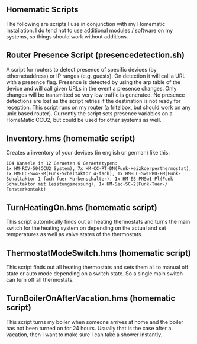 Homematic Scripts
-----------------

The following are scripts I use in conjunction with my Homematic installation. I do tend not to use additional modules / software on my systems, so things should work without additions.


Router Presence Script (presencedetection.sh)
------------------------

A script for routers to detect presence of specific devices (by ethernetaddress) or IP ranges (e.g. guests). On detection it will call a URL with a presence flag.
Presence is detected by using the arp table of the device and will call given URLs in the event a presence changes. Only changes will be transmitted so very low traffic is generated. No presence detections are lost as the script retries if the destination is not ready for reception.
This script runs on my router (a fritz!box, but should work on any unix based router).  Currently the script sets presence variables on a HomeMatic CCU2, but could be used for other systems as well.


Inventory.hms (homematic script)
-------------
Creates a inventory of your devices (in english or german) like this:

	104 Kanaele in 12 Geraeten 6 Geraetetypen:
	1x HM-RCV-50(CCU2 System), 7x HM-CC-RT-DN(Funk-Heizkoerperthermostat), 1x HM-LC-Sw4-SM(Funk-Schaltaktor 4-fach), 1x HM-LC-Sw1PBU-FM(Funk-Schaltaktor 1-fach fuer Markenschalter), 1x HM-ES-PMSw1-Pl(Funk-Schaltaktor mit Leistungsmessung), 1x HM-Sec-SC-2(Funk-Tuer-/ Fensterkontakt)



TurnHeatingOn.hms (homematic script)
-----------------------
This script automtically finds out all heating thermostats and turns the main switch for the heating system on depending on the actual and set temperatures as well as valve states of the thermostats.


ThermostatModeSwitch.hms (homematic script)
-----------------------
This script finds out all heating thermostats and sets them all to manual off state or auto mode depending on a switch state. So a single main switch can turn off all thermostats.


TurnBoilerOnAfterVacation.hms (homematic script)
-----------------------
This script turns my boiler when someone arrives at home and the boiler has not been turned on for 24 hours.
Usually that is the case after a vacation, then I want to make sure I can take a  shower instantly.
